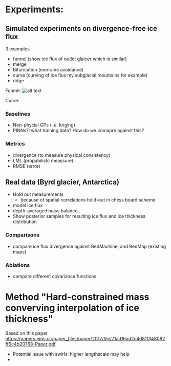 # Experiments:

## Simulated experiments on divergence-free ice flux

3 examples
- funnel (show ice flux of outlet glaicer which is similar)
- merge
- Bifurication (morraine avoidance)
- curve (curving of ice flux my subglacial mountains for example)
- ridge 

Funnel: 
![alt text](image-2.png)

Curve:

### Baselines
- Non-phycial GPs (i.e. kriging)
- PINNs?! what training data? How do we comapre against this?

### Metrics
- divergence (to measure physical consistency)
- LML (propabilistc meassure)
- RMSE (error)

## Real data (Byrd glacier, Antarctica)

- Hold out measurements
    - because of spatial correlations hold-out in chess board scheme
- model ice flux
- depth-averaged mass balance 
- Show posterior samples for resulting ice flux and ice thickness distribution

### Comparisons
- compare ice flux divergence against BedMachine, and BedMap (existing maps)

### Ablations
- compare different covariance functions

# Method "Hard-constrained mass converving interpolation of ice thickness"

Based on this paper https://papers.nips.cc/paper_files/paper/2017/file/71ad16ad2c4d81f348082ff6c4b20768-Paper.pdf

- Potential issue with swirls: higher lengthscale may help
- 
